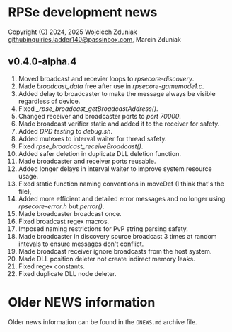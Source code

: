 # RPSe development news #
Copyright (C) 2024, 2025 Wojciech Zduniak <githubinquiries.ladder140@passinbox.com>, Marcin Zduniak

## v0.4.0-alpha.4 ##
1. Moved broadcast and recevier loops to *rpsecore-discovery*.
2. Made *broadcast_data* free after use in *rpsecore-gamemode1.c*.
3. Added delay to broadcaster to make the message always be visible regardless of device.
4. Fixed *_rpse_broadcast_getBroadcastAddress()*.
5. Changed receiver and broadcaster ports to *port 70000*.
6. Made broadcast verifier static and added it to the receiver for safety.
7. Added *DRD testing* to *debug.sh*.
8. Added mutexes to interval waiter for thread safety.
9. Fixed *rpse_broadcast_receiveBroadcast()*.
10. Added safer deletion in duplicate DLL deletion function.
11. Made broadcaster and receiver ports reusable.
12. Added longer delays in interval waiter to improve system resource usage.
13. Fixed static function naming conventions in moveDef (I think that's the file),
14. Added more efficient and detailed error messages and no longer using *rpsecore-error.h* but *perror()*.
15. Made broadcaster broadcast once.
16. Fixed broadcast regex macros.
17. Imposed naming restrictions for PvP string parsing safety.
18. Made broadcaster in discovery source broadcast 3 times at random intevals to ensure messages don't conflict.
19. Made broadcast receiver ignore broadcasts from the host system.
20. Made DLL position deleter not create indirect memory leaks.
21. Fixed regex constants.
22. Fixed duplicate DLL node deleter.

# Older NEWS information #
Older news information can be found in the ```ONEWS.md``` archive file.

